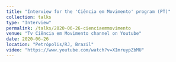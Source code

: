 ```yaml
---
title: "Interview for the 'Ciência em Movimento' program (PT)"
collection: talks
type: "Interview"
permalink: /talks/2020-06-26-cienciaemmovimento
venue: "Tv Ciência em Movimento channel on Youtube"
date: 2020-06-26
location: "Petrópolis/RJ, Brazil"
video: "https://www.youtube.com/watch?v=XImruypZbMU"
---
```

